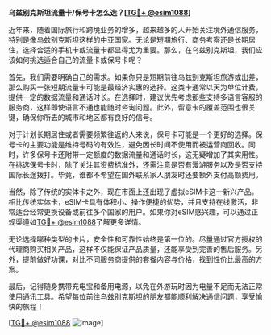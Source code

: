 **乌兹别克斯坦流量卡/保号卡怎么选？[[TG💪+ @esim1088](https://t.me/s/esim1088)]**

近年来，随着国际旅行和跨境业务的增多，越来越多的人开始关注境外通信服务，特别是像乌兹别克斯坦这样的中亚国家。无论是短期旅行、商务考察还是长期居住，选择合适的手机卡或流量卡都显得尤为重要。那么，在乌兹别克斯坦，我们应该如何挑选适合自己的流量卡或保号卡呢？

首先，我们需要明确自己的需求。如果你只是短期前往乌兹别克斯坦旅游或出差，那么购买一张短期流量卡可能是最经济实惠的选择。这类卡通常以天为单位计费，提供一定的数据流量和通话时长。在选择时，建议优先考虑那些支持多语言客服的服务商，这样即使语言不通也能随时咨询问题。此外，留意卡的覆盖范围也很关键，确保你所去的城市和地区都有良好的信号。

对于计划长期居住或者需要频繁往返的人来说，保号卡可能是一个更好的选择。保号卡的主要功能是维持号码的有效性，避免因长时间不使用而被运营商回收。同时，许多保号卡还附带一定额度的数据流量和通话时长，这无疑增加了其实用性。在挑选保号卡时，除了关注其资费标准外，还需注意是否有漫游服务以及是否支持国际长途拨打。毕竟，谁都不希望在国外联系家人朋友时还要额外支付高额费用。

当然，除了传统的实体卡之外，现在市面上还出现了虚拟eSIM卡这一新兴产品。相比传统实体卡，eSIM卡具有体积小、操作便捷的优势，并且支持在线激活，非常适合经常更换设备或前往多个国家的用户。如果你对eSIM感兴趣，可以通过正规渠道如[TG💪+ @esim1088](https://t.me/s/esim1088)了解更多详情。

无论选择哪种类型的卡片，安全性和可靠性始终是第一位的。尽量通过官方授权的代理商购买相关产品，这样不仅能保证产品质量，还能享受到完善的售后服务。另外，提前做好功课，对比不同服务商提供的套餐内容与价格，找到性价比最高的方案。

最后，记得随身携带充电宝和备用电源，以免在外游玩时因为电量不足而无法正常使用通讯工具。希望每位前往乌兹别克斯坦的朋友都能顺利解决通信问题，享受愉快的旅程！

[[TG💪+ @esim1088](https://t.me/s/esim1088) ![Image](https://i.postimg.cc/4NQfJmqS/Snipaste-2025-05-13-00-14-12.png)]